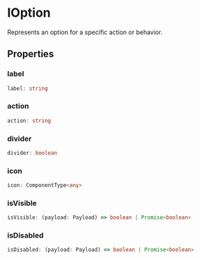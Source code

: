 # IOption

Represents an option for a specific action or behavior.

## Properties

### label

```ts
label: string
```

### action

```ts
action: string
```

### divider

```ts
divider: boolean
```

### icon

```ts
icon: ComponentType<any>
```

### isVisible

```ts
isVisible: (payload: Payload) => boolean | Promise<boolean>
```

### isDisabled

```ts
isDisabled: (payload: Payload) => boolean | Promise<boolean>
```

